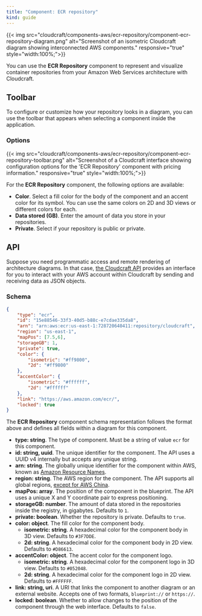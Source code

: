 ```yaml
---
title: "Component: ECR repository"
kind: guide
---
```


{{< img src="cloudcraft/components-aws/ecr-repository/component-ecr-repository-diagram.png" alt="Screenshot of an isometric Cloudcraft diagram showing interconnected AWS components." responsive="true" style="width:100%;">}}

You can use the **ECR Repository** component to represent and visualize container repositories from your Amazon Web Services architecture with Cloudcraft.

## Toolbar

To configure or customize how your repository looks in a diagram, you can use the toolbar that appears when selecting a component inside the application.

### Options

{{< img src="cloudcraft/components-aws/ecr-repository/component-ecr-repository-toolbar.png" alt="Screenshot of a Cloudcraft interface showing configuration options for the 'ECR Repository' component with pricing information." responsive="true" style="width:100%;">}}

For the **ECR Repository** component, the following options are available:

- **Color**. Select a fill color for the body of the component and an accent color for its symbol. You can use the same colors on 2D and 3D views or different colors for each.
- **Data stored (GB)**. Enter the amount of data you store in your repositories.
- **Private**. Select if your repository is public or private.

## API

Suppose you need programmatic access and remote rendering of architecture diagrams. In that case, [the Cloudcraft API][1] provides an interface for you to interact with your AWS account within Cloudcraft by sending and receiving data as JSON objects.

### Schema

```json
{
    "type": "ecr",
    "id": "15e88546-33f3-40d5-b88c-e7cdae335da8",
    "arn": "arn:aws:ecr:us-east-1:728720640411:repository/cloudcraft",
    "region": "us-east-1",
    "mapPos": [7.5,6],
    "storageGB": 1,
    "private": true,
    "color": {
        "isometric": "#ff9800",
        "2d": "#ff9800"
    },
    "accentColor": {
        "isometric": "#ffffff",
        "2d": "#ffffff"
    },
    "link": "https://aws.amazon.com/ecr/",
    "locked": true
}
```

The **ECR Repository** component schema representation follows the format above and defines all fields within a diagram for this component.

- **type: string**. The type of component. Must be a string of value `ecr` for this component.
- **id: string, uuid**. The unique identifier for the component. The API uses a UUID v4 internally but accepts any unique string.
- **arn: string**. The globally unique identifier for the component within AWS, known as [Amazon Resource Names][2].
- **region: string**. The AWS region for the component. The API supports all global regions, [except for AWS China][3].
- **mapPos: array**. The position of the component in the blueprint. The API uses a unique X and Y coordinate pair to express positioning.
- **storageGB: number**. The amount of data stored in the repositories inside the registry, in gigabytes. Defaults to `1`.
- **private: boolean**. Whether the repository is private. Defaults to `true`.
- **color: object**. The fill color for the component body.
  - **isometric: string**. A hexadecimal color for the component body in 3D view. Defaults to `#3F7DDE`.
  - **2d: string**. A hexadecimal color for the component body in 2D view. Defaults to `#D86613`.
- **accentColor: object**. The accent color for the component logo.
  - **isometric: string**. A hexadecimal color for the component logo in 3D view. Defaults to `#052048`.
  - **2d: string**. A hexadecimal color for the component logo in 2D view. Defaults to `#FFFFFF`.
- **link: string, uri**. A URI that links the component to another diagram or an external website. Accepts one of two formats, `blueprint://` or `https://`.
- **locked: boolean**. Whether to allow changes to the position of the component through the web interface. Defaults to `false`.

[1]: https://developers.cloudcraft.co/
[2]: https://docs.aws.amazon.com/general/latest/gr/aws-arns-and-namespaces.html
[3]: https://help.cloudcraft.co/article/110-scan-error-aws-china-region
